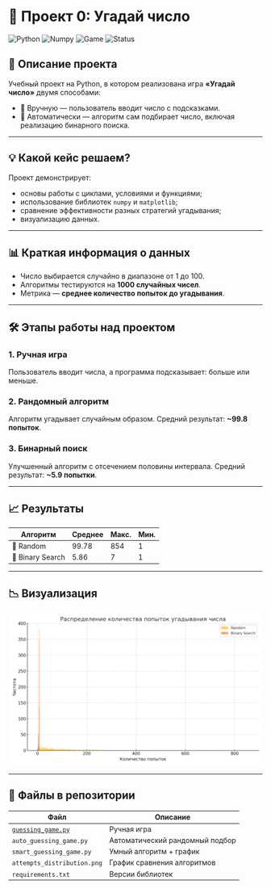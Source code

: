 
# 🎯 Проект 0: Угадай число

![Python](https://img.shields.io/badge/Python-3.10-blue)
![Numpy](https://img.shields.io/badge/Library-numpy-informational)
![Game](https://img.shields.io/badge/Game-Guessing-green)
![Status](https://img.shields.io/badge/Status-Completed-success)

## 📌 Описание проекта
Учебный проект на Python, в котором реализована игра **«Угадай число»** двумя способами:
- 👤 Вручную — пользователь вводит число с подсказками.
- 🤖 Автоматически — алгоритм сам подбирает число, включая реализацию бинарного поиска.

---

## 💡 Какой кейс решаем?
Проект демонстрирует:
- основы работы с циклами, условиями и функциями;
- использование библиотек `numpy` и `matplotlib`;
- сравнение эффективности разных стратегий угадывания;
- визуализацию данных.

---

## 📊 Краткая информация о данных
- Число выбирается случайно в диапазоне от 1 до 100.
- Алгоритмы тестируются на **1000 случайных чисел**.
- Метрика — **среднее количество попыток до угадывания**.

---

## 🛠️ Этапы работы над проектом

### 1. Ручная игра
Пользователь вводит числа, а программа подсказывает: больше или меньше.

### 2. Рандомный алгоритм
Алгоритм угадывает случайным образом. Средний результат: **~99.8 попыток**.

### 3. Бинарный поиск
Улучшенный алгоритм с отсечением половины интервала. Средний результат: **~5.9 попытки**.

---

## 📈 Результаты

| Алгоритм         | Среднее | Макс. | Мин. |
|------------------|---------|-------|------|
| 🎲 Random         | 99.78   | 854   | 1    |
| 🧠 Binary Search | 5.86    | 7     | 1    |

---

## 📉 Визуализация

![График распределения попыток](attempts_distribution.png)

---

## 📎 Файлы в репозитории

| Файл | Описание |
|------|----------|
| [`guessing_game.py`](https://github.com/agabaevroman/data_science/blob/main/project_0/guessing_game.py) | Ручная игра |
| `auto_guessing_game.py` | Автоматический рандомный подбор |
| `smart_guessing_game.py` | Умный алгоритм + график |
| `attempts_distribution.png` | График сравнения алгоритмов |
| `requirements.txt` | Версии библиотек |
